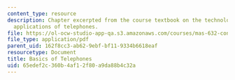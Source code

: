 ```yaml
---
content_type: resource
description: Chapter excerpted from the course textbook on the technology and computer
  applications of telephones.
file: https://ol-ocw-studio-app-qa.s3.amazonaws.com/courses/mas-632-conversational-computer-systems-fall-2008/65edef2c360b4af12f80a9da88b4c32a_shmandt_txt_ch10.pdf
file_type: application/pdf
parent_uid: 162f8cc3-ab62-9ebf-bf11-9334b6618eaf
resourcetype: Document
title: Basics of Telephones
uid: 65edef2c-360b-4af1-2f80-a9da88b4c32a
---
```

